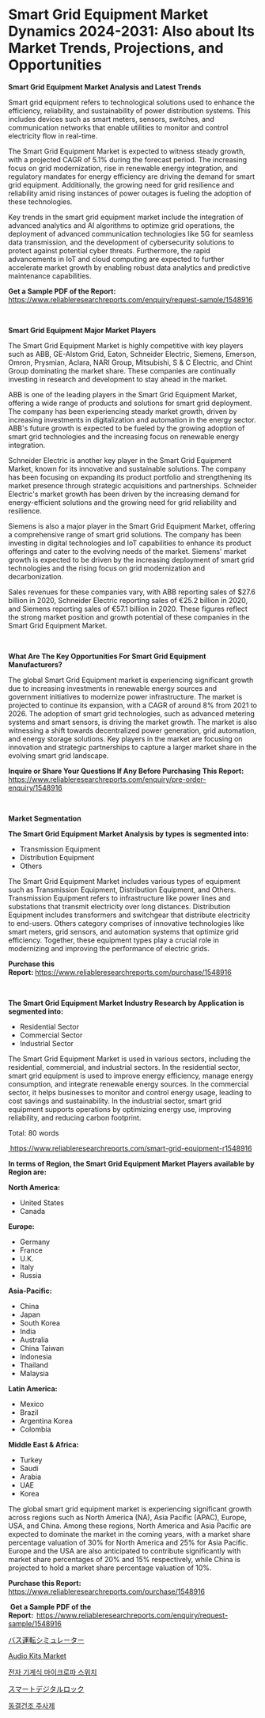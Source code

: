 <p><h1>Smart Grid Equipment Market Dynamics 2024-2031: Also about Its Market Trends, Projections, and Opportunities</h1></p><p><strong>Smart Grid Equipment Market Analysis and Latest Trends</strong></p>
<p><p>Smart grid equipment refers to technological solutions used to enhance the efficiency, reliability, and sustainability of power distribution systems. This includes devices such as smart meters, sensors, switches, and communication networks that enable utilities to monitor and control electricity flow in real-time.</p><p>The Smart Grid Equipment Market is expected to witness steady growth, with a projected CAGR of 5.1% during the forecast period. The increasing focus on grid modernization, rise in renewable energy integration, and regulatory mandates for energy efficiency are driving the demand for smart grid equipment. Additionally, the growing need for grid resilience and reliability amid rising instances of power outages is fueling the adoption of these technologies.</p><p>Key trends in the smart grid equipment market include the integration of advanced analytics and AI algorithms to optimize grid operations, the deployment of advanced communication technologies like 5G for seamless data transmission, and the development of cybersecurity solutions to protect against potential cyber threats. Furthermore, the rapid advancements in IoT and cloud computing are expected to further accelerate market growth by enabling robust data analytics and predictive maintenance capabilities.</p></p>
<p><strong>Get a Sample PDF of the Report:&nbsp;</strong> <a href="https://www.reliableresearchreports.com/enquiry/request-sample/1548916">https://www.reliableresearchreports.com/enquiry/request-sample/1548916</a></p>
<p>&nbsp;</p>
<p><strong>Smart Grid Equipment Major Market Players</strong></p>
<p><p>The Smart Grid Equipment Market is highly competitive with key players such as ABB, GE-Alstom Grid, Eaton, Schneider Electric, Siemens, Emerson, Omron, Prysmian, Aclara, NARI Group, Mitsubishi, S & C Electric, and Chint Group dominating the market share. These companies are continually investing in research and development to stay ahead in the market.</p><p>ABB is one of the leading players in the Smart Grid Equipment Market, offering a wide range of products and solutions for smart grid deployment. The company has been experiencing steady market growth, driven by increasing investments in digitalization and automation in the energy sector. ABB's future growth is expected to be fueled by the growing adoption of smart grid technologies and the increasing focus on renewable energy integration.</p><p>Schneider Electric is another key player in the Smart Grid Equipment Market, known for its innovative and sustainable solutions. The company has been focusing on expanding its product portfolio and strengthening its market presence through strategic acquisitions and partnerships. Schneider Electric's market growth has been driven by the increasing demand for energy-efficient solutions and the growing need for grid reliability and resilience.</p><p>Siemens is also a major player in the Smart Grid Equipment Market, offering a comprehensive range of smart grid solutions. The company has been investing in digital technologies and IoT capabilities to enhance its product offerings and cater to the evolving needs of the market. Siemens' market growth is expected to be driven by the increasing deployment of smart grid technologies and the rising focus on grid modernization and decarbonization.</p><p>Sales revenues for these companies vary, with ABB reporting sales of $27.6 billion in 2020, Schneider Electric reporting sales of €25.2 billion in 2020, and Siemens reporting sales of €57.1 billion in 2020. These figures reflect the strong market position and growth potential of these companies in the Smart Grid Equipment Market.</p></p>
<p>&nbsp;</p>
<p><strong>What Are The Key Opportunities For Smart Grid Equipment Manufacturers?</strong></p>
<p><p>The global Smart Grid Equipment market is experiencing significant growth due to increasing investments in renewable energy sources and government initiatives to modernize power infrastructure. The market is projected to continue its expansion, with a CAGR of around 8% from 2021 to 2026. The adoption of smart grid technologies, such as advanced metering systems and smart sensors, is driving the market growth. The market is also witnessing a shift towards decentralized power generation, grid automation, and energy storage solutions. Key players in the market are focusing on innovation and strategic partnerships to capture a larger market share in the evolving smart grid landscape.</p></p>
<p><strong>Inquire or Share Your Questions If Any Before Purchasing This Report:</strong> <a href="https://www.reliableresearchreports.com/enquiry/pre-order-enquiry/1548916">https://www.reliableresearchreports.com/enquiry/pre-order-enquiry/1548916</a></p>
<p>&nbsp;</p>
<p><strong>Market Segmentation</strong></p>
<p><strong>The Smart Grid Equipment Market Analysis by types is segmented into:</strong></p>
<p><ul><li>Transmission Equipment</li><li>Distribution Equipment</li><li>Others</li></ul></p>
<p><p>The Smart Grid Equipment Market includes various types of equipment such as Transmission Equipment, Distribution Equipment, and Others. Transmission Equipment refers to infrastructure like power lines and substations that transmit electricity over long distances. Distribution Equipment includes transformers and switchgear that distribute electricity to end-users. Others category comprises of innovative technologies like smart meters, grid sensors, and automation systems that optimize grid efficiency. Together, these equipment types play a crucial role in modernizing and improving the performance of electric grids.</p></p>
<p><strong>Purchase this Report:&nbsp;</strong><a href="https://www.reliableresearchreports.com/purchase/1548916">https://www.reliableresearchreports.com/purchase/1548916</a></p>
<p>&nbsp;</p>
<p><strong>The Smart Grid Equipment Market Industry Research by Application is segmented into:</strong></p>
<p><ul><li>Residential Sector</li><li>Commercial Sector</li><li>Industrial Sector</li></ul></p>
<p><p>The Smart Grid Equipment Market is used in various sectors, including the residential, commercial, and industrial sectors. In the residential sector, smart grid equipment is used to improve energy efficiency, manage energy consumption, and integrate renewable energy sources. In the commercial sector, it helps businesses to monitor and control energy usage, leading to cost savings and sustainability. In the industrial sector, smart grid equipment supports operations by optimizing energy use, improving reliability, and reducing carbon footprint. </p><p>Total: 80 words</p></p>
<p><a href="https://www.reliableresearchreports.com/smart-grid-equipment-r1548916">&nbsp;https://www.reliableresearchreports.com/smart-grid-equipment-r1548916</a></p>
<p><strong>In terms of Region, the Smart Grid Equipment Market Players available by Region are:</strong></p>
<p>
    <p> <strong> North America: </strong>
        <ul>
            <li>United States</li>
            <li>Canada</li>
        </ul>
        </p> 
    <p> <strong> Europe: </strong>
        <ul>
            <li>Germany</li>
            <li>France</li>
            <li>U.K.</li>
            <li>Italy</li>
            <li>Russia</li>
        </ul>
        </p> 
    <p> <strong> Asia-Pacific: </strong>
        <ul>
            <li>China</li>
            <li>Japan</li>
            <li>South Korea</li>
            <li>India</li>
            <li>Australia</li>
            <li>China Taiwan</li>
            <li>Indonesia</li>
            <li>Thailand</li>
            <li>Malaysia</li>
        </ul>
        </p> 
    <p> <strong> Latin America: </strong>
        <ul>
            <li>Mexico</li>
            <li>Brazil</li>
            <li>Argentina Korea</li>
            <li>Colombia</li>
        </ul>
        </p> 
    <p> <strong> Middle East & Africa: </strong>
        <ul>
            <li>Turkey</li>
            <li>Saudi</li>
            <li>Arabia</li>
            <li>UAE</li>
            <li>Korea</li>
        </ul>
    </p>
    </p>
<p><p>The global smart grid equipment market is experiencing significant growth across regions such as North America (NA), Asia Pacific (APAC), Europe, USA, and China. Among these regions, North America and Asia Pacific are expected to dominate the market in the coming years, with a market share percentage valuation of 30% for North America and 25% for Asia Pacific. Europe and the USA are also anticipated to contribute significantly with market share percentages of 20% and 15% respectively, while China is projected to hold a market share percentage valuation of 10%.</p></p>
<p><strong>Purchase this Report: </strong><a href="https://www.reliableresearchreports.com/purchase/1548916">https://www.reliableresearchreports.com/purchase/1548916</a></p>
<p>&nbsp;<strong>Get a Sample PDF of the Report:&nbsp;&nbsp;</strong><a href="https://www.reliableresearchreports.com/enquiry/request-sample/1548916">https://www.reliableresearchreports.com/enquiry/request-sample/1548916</a></p>
<p><strong></strong></p>
<p><p><a href="https://github.com/EmoryYundt1935/Market-Research-Report-List-1/blob/main/182447633356.md">バス運転シミュレーター</a></p><p><a href="https://github.com/kathiaseamanalvaradovlprc2h/Market-Research-Report-List-2/blob/main/audio-kits-market.md">Audio Kits Market</a></p><p><a href="https://github.com/vskv4779xr1/Market-Research-Report-List-1/blob/main/867047030710.md">전자 기계식 마이크로파 스위치</a></p><p><a href="https://github.com/mcbeesbxa270/Market-Research-Report-List-1/blob/main/938806833355.md">スマートデジタルロック</a></p><p><a href="https://github.com/xvz497517413/Market-Research-Report-List-1/blob/main/959428030709.md">동결건조 주사제</a></p></p>